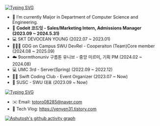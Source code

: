 [![Typing SVG](https://readme-typing-svg.demolab.com?font=Fira+Code&pause=1000&color=F7F7F7&width=435&lines=Record)](https://git.io/typing-svg)

- 🔭 I’m currently Maijor in Department of Computer Science and Engineering.
- 💜 **Codeit 코드잇 - Sales/Marketing Intern, Admissions Manager (2023.09 ~ 2024.5.31)**
- 💻 SKT DEVOCEAN YOUNG (2022.07 ~ 2023.01)
- 👩🏻‍🎓 GDG on Campus SWU DevRel - Cooperaiton (Team)Core member (2024.08 ~ 2025.09)
- ☁️ 9oormthonuniv 구름톤 유니브 - 중앙 미르미, 기획 PM (2024.02 ~ 2024.08)
- 💻 UMC 3rd - Server(Spring) (2022.09 ~ 2022.12)
- 📱🍏 Swift Coding Club - Event Organizer (2023.07 ~ Now)
- 👥 SUSC - SWU 대표 (2023.09 ~ Now)

[![Typing SVG](https://readme-typing-svg.demolab.com?font=Fira+Code&pause=1000&color=F7F7F7&width=435&lines=Contact)](https://git.io/typing-svg)
- ✉️ Email: totoro08285@naver.com
- 🏡 Tech Vlog: https://yenyen31.tistory.com

[![Ashutosh's github activity graph](https://github-readme-activity-graph.vercel.app/graph?username=yenyen31&theme=high-contrast)](https://github.com/ashutosh00710/github-readme-activity-graph)
